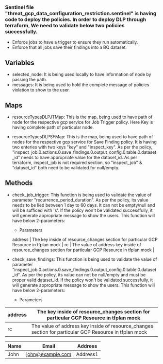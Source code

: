 ### Sentinel file "threat_gcp_data_configuration_restriction.sentinel" is having code to deploy the policies. In order to deploy DLP through terraform, We need to validate below two policies successfully.
* Enforce jobs to have a trigger to ensure they run automatically.
* Enforce that all jobs save their findings into a BQ dataset.

## Variables 
* selected_node: It is being used locally to have information of node by passing the path.
* messages: It is being used to hold the complete message of policies violation to show to the user.

## Maps
* resourceTypesDLPJTMap: This is the map, being used to have path of node for the respective gcp service for Job  Trigger policy. Here Key is having complete path of particular node.

* resourceTypesDLPSFMap: This is the map, being used to have path of nodes for the respective gcp service for Save Finding policy. It is having two enteries with two keys "key" and "inspect_key". 
As per the policy, "inspect_job.0.actions.0.save_findings.0.output_config.0.table.0.dataset_id" needs to have appropriate value for the dataset_id.
As per terraform, inspect_job is not required section, so "inspect_job" & "dataset_id" both need to be validated for null/empty.

## Methods
* check_job_trigger: This function is being used to validate the value of parameter "recurrence_period_duration". As per the policy, its value needs to be lied between 1 day to 60 days. It can not be empty/null and will be sufficed with 's'. If the policy won't be validated successfully, it will generate appropriate message to show the users. This function will have below 2-parameters:

    * Parameters
    
     address | The key inside of resource_changes section for particular GCP Resource in tfplan mock |
     rc | The value of address key inside of resource_changes section for particular GCP Resource in tfplan mock |

* check_save_findings: This function is being used to validate the value of parameter "inspect_job.0.actions.0.save_findings.0.output_config.0.table.0.dataset_id". As per the policy, its value can not be null/empty and must be proper valid dataset_id. If the policy won't be validated successfully, it will generate appropriate message to show the users. This function will have below 2-parameters:

    * Parameters
    

|address|The key inside of resource_changes section for particular GCP Resource in tfplan mock |
|----|-----|
|rc|The value of address key inside of resource_changes section for particular GCP Resource in tfplan mock |

|Name|Email|Address|
|----|-----|-------|
|John|john@example.com|Address1|
